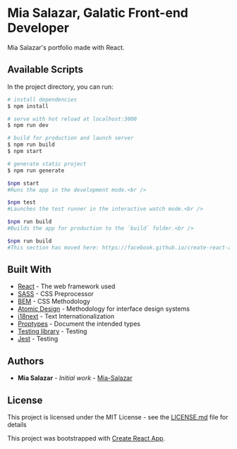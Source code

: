 # Mia Salazar, Galatic Front-end Developer
 Mia Salazar's portfolio made with React.

## Available Scripts

In the project directory, you can run:

``` bash
# install dependencies
$ npm install

# serve with hot reload at localhost:3000
$ npm run dev

# build for production and launch server
$ npm run build
$ npm start

# generate static project
$ npm run generate

$npm start
#Runs the app in the development mode.<br />

$npm test
#Launches the test runner in the interactive watch mode.<br />

$npm run build
#Builds the app for production to the `build` folder.<br />

$npm run build
#This section has moved here: https://facebook.github.io/create-react-app/docs/troubleshooting#npm-run-build-fails-to-minify
```

## Built With

* [React](https://es.reactjs.org/) - The web framework used
* [SASS](https://sass-lang.com/) - CSS Preprocessor
* [BEM](http://getbem.com/) - CSS Methodology
* [Atomic Design](https://bradfrost.com/blog/post/atomic-web-design/) - Methodology for interface design systems
* [i18next](https://www.i18next.com/) - Text Internationalization
* [Proptypes](https://www.npmjs.com/package/prop-types) - Document the intended types
* [Testing library](https://testing-library.com/docs/react-testing-library/intro/) - Testing
* [Jest](https://github.com/testing-library/jest-dom) - Testing

## Authors

* **Mia Salazar** - *Initial work* - [Mia-Salazar](https://github.com/Mia-Salazar)

## License

This project is licensed under the MIT License - see the [LICENSE.md](LICENSE.md) file for details


This project was bootstrapped with [Create React App](https://github.com/facebook/create-react-app).
